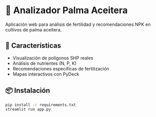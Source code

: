 # 🌴 Analizador Palma Aceitera

Aplicación web para análisis de fertilidad y recomendaciones NPK en cultivos de palma aceitera.

## 🚀 Características

- Visualización de polígonos SHP reales
- Análisis de nutrientes (N, P, K) 
- Recomendaciones específicas de fertilización
- Mapas interactivos con PyDeck

## 📦 Instalación

```bash
pip install -r requirements.txt
streamlit run app.py
